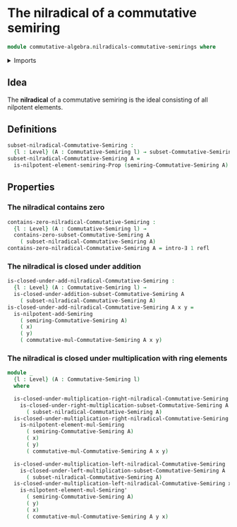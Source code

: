 # The nilradical of a commutative semiring

```agda
module commutative-algebra.nilradicals-commutative-semirings where
```

<details><summary>Imports</summary>

```agda
open import commutative-algebra.commutative-semirings
open import commutative-algebra.subsets-commutative-semirings

open import foundation.existential-quantification
open import foundation.identity-types
open import foundation.universe-levels

open import ring-theory.nilpotent-elements-semirings
```

</details>

## Idea

The **nilradical** of a commutative semiring is the ideal consisting of all
nilpotent elements.

## Definitions

```agda
subset-nilradical-Commutative-Semiring :
  {l : Level} (A : Commutative-Semiring l) → subset-Commutative-Semiring l A
subset-nilradical-Commutative-Semiring A =
  is-nilpotent-element-semiring-Prop (semiring-Commutative-Semiring A)
```

## Properties

### The nilradical contains zero

```agda
contains-zero-nilradical-Commutative-Semiring :
  {l : Level} (A : Commutative-Semiring l) →
  contains-zero-subset-Commutative-Semiring A
    ( subset-nilradical-Commutative-Semiring A)
contains-zero-nilradical-Commutative-Semiring A = intro-∃ 1 refl
```

### The nilradical is closed under addition

```agda
is-closed-under-add-nilradical-Commutative-Semiring :
  {l : Level} (A : Commutative-Semiring l) →
  is-closed-under-addition-subset-Commutative-Semiring A
    ( subset-nilradical-Commutative-Semiring A)
is-closed-under-add-nilradical-Commutative-Semiring A x y =
  is-nilpotent-add-Semiring
    ( semiring-Commutative-Semiring A)
    ( x)
    ( y)
    ( commutative-mul-Commutative-Semiring A x y)
```

### The nilradical is closed under multiplication with ring elements

```agda
module _
  {l : Level} (A : Commutative-Semiring l)
  where

  is-closed-under-multiplication-right-nilradical-Commutative-Semiring :
    is-closed-under-right-multiplication-subset-Commutative-Semiring A
      ( subset-nilradical-Commutative-Semiring A)
  is-closed-under-multiplication-right-nilradical-Commutative-Semiring x y =
    is-nilpotent-element-mul-Semiring
      ( semiring-Commutative-Semiring A)
      ( x)
      ( y)
      ( commutative-mul-Commutative-Semiring A x y)

  is-closed-under-multiplication-left-nilradical-Commutative-Semiring :
    is-closed-under-left-multiplication-subset-Commutative-Semiring A
      ( subset-nilradical-Commutative-Semiring A)
  is-closed-under-multiplication-left-nilradical-Commutative-Semiring x y =
    is-nilpotent-element-mul-Semiring'
      ( semiring-Commutative-Semiring A)
      ( y)
      ( x)
      ( commutative-mul-Commutative-Semiring A y x)
```

